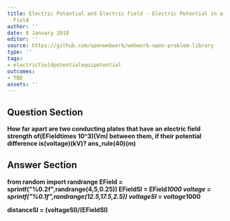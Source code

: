 ```yaml
---
title: Electric Potential and Electric Field - Electric Potential in a Uniform Electric
  Field
author: ''
date: 8 January 2018
editor: ''
source: https://github.com/openwebwork/webwork-open-problem-library
type: ''
tags:
- electricfieldpotentialequipotential
outcomes:
- TBD
assets: ''
---
```


## Question Section 

<b>
How far apart are two conducting plates that have an electric field strength of(EFieldtimes 10^3)(Vm) between them, if their potential difference is(voltage)(kV)?
ans_rule(40)(m)



## Answer Section

from random import randrange
EField = sprintf("%0.2f",randrange(4,5,0.25))
EFieldSI = EField*1000
voltage = sprintf("%0.1f",randrange(12.5,17.5,2.5))
voltageSI = voltage*1000

distanceSI = (voltageSI)/(EFieldSI)